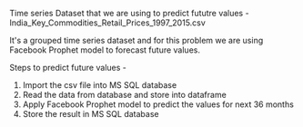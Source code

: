 Time series Dataset that we are using to predict fututre values - India_Key_Commodities_Retail_Prices_1997_2015.csv

It's a grouped time series dataset and for this problem we are using Facebook Prophet model to forecast future values.

Steps to predict future values -

1. Import the csv file into MS SQL database
2. Read the  data from database and store into dataframe
3. Apply Facebook Prophet model to predict the values for next 36 months
4. Store the result in MS SQL database 